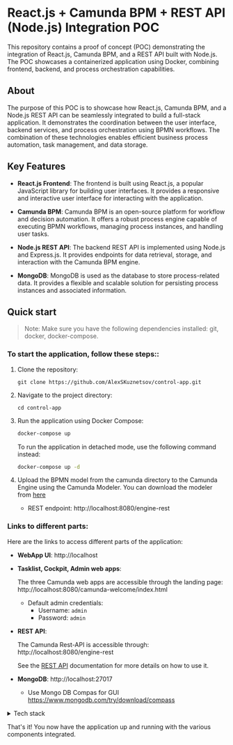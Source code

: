 # React.js + Camunda BPM + REST API (Node.js) Integration POC

This repository contains a proof of concept (POC) demonstrating the integration of React.js, Camunda BPM, and a REST API built with Node.js. The POC showcases a containerized application using Docker, combining frontend, backend, and process orchestration capabilities.

## About

The purpose of this POC is to showcase how React.js, Camunda BPM, and a Node.js REST API can be seamlessly integrated to build a full-stack application. It demonstrates the coordination between the user interface, backend services, and process orchestration using BPMN workflows. The combination of these technologies enables efficient business process automation, task management, and data storage.

## Key Features

- **React.js Frontend**: The frontend is built using React.js, a popular JavaScript library for building user interfaces. It provides a responsive and interactive user interface for interacting with the application.

- **Camunda BPM**: Camunda BPM is an open-source platform for workflow and decision automation. It offers a robust process engine capable of executing BPMN workflows, managing process instances, and handling user tasks.

- **Node.js REST API**: The backend REST API is implemented using Node.js and Express.js. It provides endpoints for data retrieval, storage, and interaction with the Camunda BPM engine.

- **MongoDB**: MongoDB is used as the database to store process-related data. It provides a flexible and scalable solution for persisting process instances and associated information.

## Quick start

> Note: Make sure you have the following dependencies installed: git, docker, docker-compose.

### **To start the application, follow these steps:**:

1. Clone the repository:

   ```
   git clone https://github.com/AlexSKuznetsov/control-app.git
   ```

2. Navigate to the project directory:

   ```
   cd control-app
   ```

3. Run the application using Docker Compose:

   ```sh
   docker-compose up
   ```

   To run the application in detached mode, use the following command instead:

   ```sh
   docker-compose up -d
   ```

4. Upload the BPMN model from the camunda directory to the Camunda Engine using the Camunda Modeler. You can download the modeler from [here](https://camunda.com/download/modeler/)
   - REST endpoint: http://localhost:8080/engine-rest

### **Links to different parts:**

Here are the links to access different parts of the application:

- **WebApp UI**:
  http://localhost

- **Tasklist, Cockpit, Admin web apps**:

  The three Camunda web apps are accessible through the landing page: http://localhost:8080/camunda-welcome/index.html

  - Default admin credentials:
    - Username: `admin`
    - Password: `admin`

- **REST API**:

  The Camunda Rest-API is accessible through: http://localhost:8080/engine-rest

  See the [REST API](https://docs.camunda.org/manual/latest/reference/rest/)
  documentation for more details on how to use it.

- **MongoDB**: http://localhost:27017

  - Use Mongo DB Compas for GUI https://www.mongodb.com/try/download/compass

<details>
<summary>Tech stack</summary>

**1. Frontend:**

- React
- Typescript
- Vite
- React Router
- React Query
- Material UI

**2. Backend Rest API:**

- Node.js
- Express.js

**3. Mongo DB:**

- Storing Process Data correlated with Process ID

**4. Camunda BPM 7:**

- Process Orchestrator with BPMN support

</details>

That's it! You now have the application up and running with the various components integrated.
